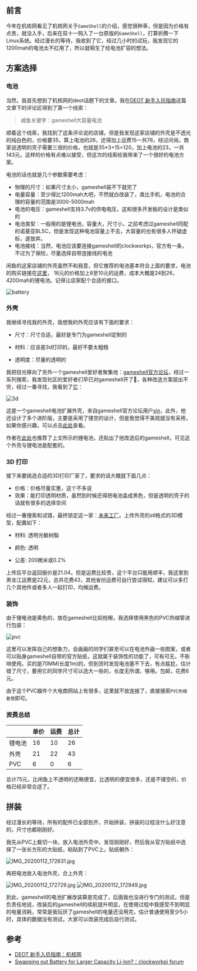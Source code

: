 ## 前言

今年在机核网看见了机核网关于`GameShell`的介绍，感觉很种草，但是因为价格有点贵，就没入手，后来在双十一购入了一台原版的`GameShell`，打算折腾一下Linux系统。经过漫长的等待，我收到了它，经过几小时的试玩，我发现它的1200mah的电池太不扛用了，所以就萌生了给电池扩容的想法。

## 方案选择

### 电池

当然，我首先想到了机核网的deot话题下的文章。我在[DEOT 新手入坑指南](https://www.gcores.com/articles/113887)这篇文章下的评论区得到了第一个线索：

> 咸鱼关键字：gameshell大容量电池

顺着这个线索，我找到了这条评论说的店铺，但是我发现这家店铺的外壳是不透光的纯白色的，价格要35，算上电池的26，还得加上运费15一共76，经过问询，商家说透明的壳子需要三倍的价格，也就是35*3+15=120，加上电池的23，一共143元，这样的价格有点难以接受，但这次的线索给我带来了一个很好的电池方案。

电池的话也就是几个参数需要考虑：

- 物理的尺寸：如果尺寸太小，gameshell装不下就完了
- 电量容量：至少得比1200mah大吧，不然就白改装了，类比手机，电池的合理的容量的范围是3000-5000mah
- 电池的电压：gameshell支持3.7v的供电电压，这和很多开发板的设计是类似的
- 电池类型：一般用的是锂电池，容量大，尺寸小，之前考虑过gameshell同配的诺基亚BL5C，但是发现这种电池容量上不去，大容量的也有很多人怀疑虚标，遂放弃。
- 电池接线：当然，电池应该要连接gameshell的clockworkpi，官方有一条，不过为了保险，尽量选择自带连接线的电池

闲鱼的这家店铺的外壳虽然不和我意，但它推荐的电池基本符合上面的要求，电池的购买链接在[这里](https://m.tb.cn/h.VZxUpHF)， 16元的价格加上8至10元的运费，成本大概是24到26，4200mah的锂电池。记得让店家配个合适的接口。

![battery](https://gd1.alicdn.com/imgextra/i1/3194421185/O1CN01bcZwJs1KclsWv6oYD_!!3194421185.jpg)

### 外壳

我继续寻找我的外壳，我想我的外壳应该有下面的要求：

- 尺寸：尺寸合适，最好是专门为gameshell定制的

- 材料：应该是3d打印的，最好不要太粗糙

- 透明度：尽量的透明的

我把目光移向了另外一个gameshell爱好者聚集地：[gameshell官方论坛](https://forum.clockworkpi.com)，经过一系列搜索，我发现社区的爱好者们早已对gameshell开了🔪，各种改造方案层出不穷，经过一番寻找，我看到了[它](https://www.tinkercad.com/things/7r3u8jN85GY)：

  ![3d](https://csg.tinkercad.com/things/7r3u8jN85GY/t725.png?rev=1567253704928445829&s=953e2ffdfe05aadde7bbec8eff238079&v=1)

  

这是一个gameshell电池扩展外壳，来自gameshell官方论坛用户[xin](https://forum.clockworkpi.com/u/xin)，此外，他还设计了多个进阶版，主要是采用了镂空的设计，但是我觉得不美观就没有采用，如果你感兴趣，可以点击[此处](https://www.tinkercad.com/users/hCwfVfujE76-it2amf)查看。

作者在[此处](https://forum.clockworkpi.com/t/swapping-out-battery-for-larger-capacity-li-ion/882/114?u=wangtingzheng)也推荐了上文所示的锂电池，还贴出了他改造后的gameshell，可见这个外壳与锂电池是配套的。

### 3D 打印

接下来要挑选合适的3D打印厂家了，要求的话大概就下面几点：

- 价格：价格尽量实惠，这个不多说
- 效果：能打印透明材质，虽然到时候还得把电池盖成黑色，但是透明的壳子的话就有很多的选择空间

经过一番搜索和试错，最终锁定这一家：[未来工厂](http://www.wenext.cn)。上传外壳的stl格式的3D模型，配置如下：

- 材料: 透明光敏树脂                                                

- 颜色: 透明
- 公差: 200微米或0.2%

上传后平台返回报价是21.04，但是运费比较贵，这个平台只能用顺丰，我这里到黑龙江运费是22元，总共花费43，其他省份运费可自行尝试得知，建议可以多打几个其他件或者多人一起打印，均摊运费。

### 装饰

由于锂电池是黄色的，放在gameshell比较抢眼，我选择使用黑色的PVC热缩管进行包装：

![pvc](https://gd2.alicdn.com/imgextra/i2/1762028187/O1CN01OAJhTG2ALh69qkTSU_!!1762028187.jpg)

这里可以发挥自己的想象力，会画画的同学们甚至可以在电池外画一些图案，或者可以贴身gameshell自带的官方贴纸，这就属于装饰性的功能了，可有可无，不影响使用。买的是70MM(长度1m)的，但到货时发现电池塞不下去，有点尴尬，估计错了尺寸，要用它的同学尺寸可以选大一些的，长度无所谓，够用。包邮，花费6元。

由于这个PVC器件个大电商网站上有很多，这里就不放连接了，直接搜索`PVC热缩套管`即可。

### 资费总结

|        | 单价 | 运费 | 总计 |
| ------ | ---- | ---- | ---- |
| 锂电池 | 16   | 10   | 26   |
| 外壳   | 21   | 22   | 43   |
| PVC    | 6    | 0    | 6    |

总计75元，比闲鱼上不透明的还略便宜，比透明的便宜很多，还是不镂空的，价格已经非常合适了。

## 拼装

经过漫长的等待，所有的配件已全部到齐，开始拼装，拼装的过程没什么好注意的，尺寸也都刚刚好。

我先从PVC上裁切一块，放入电池外壳中，发现刚刚好，然后我从官方贴纸中选择了一张长方形的大贴纸，粘贴到了PVC上，贴纸朝外：

![IMG_20200112_172631.jpg](https://i.loli.net/2020/01/12/XtRowUe9sq63npi.jpg)

再把电池放入电池外壳，合上外壳：

![IMG_20200112_172729.jpg](https://i.loli.net/2020/01/12/ml9wzBbvcxjQ5FU.jpg)
![IMG_20200112_172949.jpg](https://i.loli.net/2020/01/12/57sGHBe1pV9SYIz.jpg)

到此，gameshell的电池扩展改装算是完成了，后面我也没进行专门的测试，但是负责任地说，改装后的gameshell的续航提升明显，在使用过程中我感受不到明显的电量消耗，常常是我玩厌了gameshell的电量还没用完，估计普通使用至少5小时，具体的数据没有测试，大家可以改装完成后自行测试。

## 参考

- [DEOT 新手入坑指南：机核网](https://www.gcores.com/articles/113887)
- [Swapping out Battery for Larger Capacity Li-Ion?：clockworkpi forum](https://forum.clockworkpi.com/t/swapping-out-battery-for-larger-capacity-li-ion/882)